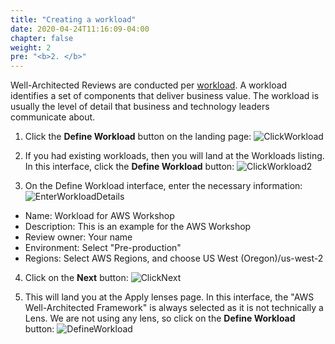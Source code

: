 ```yaml
---
title: "Creating a workload"
date: 2020-04-24T11:16:09-04:00
chapter: false
weight: 2
pre: "<b>2. </b>"
---
```


Well-Architected Reviews are conducted per [workload](https://wa.aws.amazon.com/wat.concept.workload.en.html). A workload identifies a set of components that deliver business value. The workload is usually the level of detail that business and technology leaders communicate about.

1. Click the **Define Workload** button on the landing page:
![ClickWorkload](/watool/100_Walkthrough_of_the_Well-Architected_Tool/Images/AWSWAT1.png)

2. If you had existing workloads, then you will land at the Workloads listing. In this interface, click the **Define Workload** button:
![ClickWorkload2](/watool/100_Walkthrough_of_the_Well-Architected_Tool/Images/AWSWAT2.png)

3. On the Define Workload interface, enter the necessary information:
![EnterWorkloadDetails](/watool/100_Walkthrough_of_the_Well-Architected_Tool/Images/AWSWAT3.png)
- Name: Workload for AWS Workshop  
- Description: This is an example for the AWS Workshop  
- Review owner: Your name
- Environment: Select "Pre-production"  
- Regions: Select AWS Regions, and choose US West (Oregon)/us-west-2  

4. Click on the **Next** button:
![ClickNext](/watool/100_Walkthrough_of_the_Well-Architected_Tool/Images/AWSWAT4.png)

5. This will land you at the Apply lenses page. In this interface, the "AWS Well-Architected Framework" is always selected as it is not technically a Lens. We are not using any lens, so click on the **Define Workload** button:
![DefineWorkload](/watool/100_Walkthrough_of_the_Well-Architected_Tool/Images/AWSWAT4.5.png)
